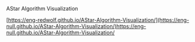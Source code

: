 AStar Algorithm Visualization

[https://eng-redwolf.github.io/AStar-Algorithm-Visualization/](https://eng-null.github.io/AStar-Algorithm-Visualization/)https://eng-null.github.io/AStar-Algorithm-Visualization/
